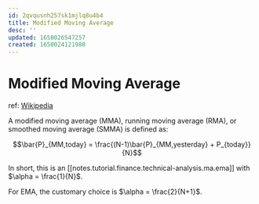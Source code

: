 ```yaml
---
id: 2qvqusnh257sk1mjlq8u4b4
title: Modified Moving Average
desc: ''
updated: 1650026547257
created: 1650024121980
---
```

# Modified Moving Average

ref: [Wikipedia](https://en.wikipedia.org/wiki/Moving_average#Modified_moving_average)

A modified moving average (MMA), running moving average (RMA), or smoothed moving average (SMMA) is defined as:

$$\bar{P}_{MM,today} = \frac{(N-1)\bar{P}_{MM,yesterday} + P_{today}}{N}$$

In short, this is an [[notes.tutorial.finance.technical-analysis.ma.ema]] with $\alpha = \frac{1}{N}$.

For EMA, the customary choice is $\alpha = \frac{2}{N+1}$.
